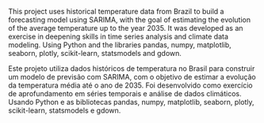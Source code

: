 This project uses historical temperature data from Brazil to build a forecasting model using SARIMA, with the goal of estimating the evolution of the average temperature up to the year 2035. It was developed as an exercise in deepening skills in time series analysis and climate data modeling. Using Python and the libraries pandas, numpy, matplotlib, seaborn, plotly, scikit-learn, statsmodels and gdown.

Este projeto utiliza dados históricos de temperatura no Brasil para construir um modelo de previsão com SARIMA, com o objetivo de estimar a evolução da temperatura média até o ano de 2035. Foi desenvolvido como exercício de aprofundamento em séries temporais e análise de dados climáticos. Usando Python e as bibliotecas pandas, numpy, matplotlib, seaborn, plotly, scikit-learn, statsmodels e gdown.
